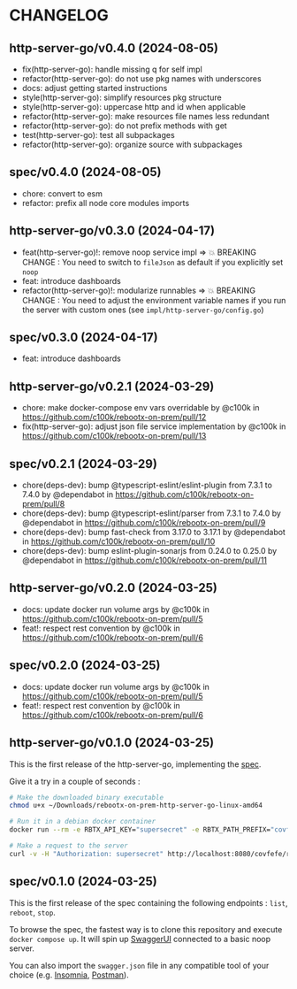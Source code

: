 # CHANGELOG

## http-server-go/v0.4.0 (2024-08-05)

* fix(http-server-go): handle missing q for self impl
* refactor(http-server-go): do not use pkg names with underscores
* docs: adjust getting started instructions
* style(http-server-go): simplify resources pkg structure
* style(http-server-go): uppercase http and id when applicable
* refactor(http-server-go): make resources file names less redundant
* refactor(http-server-go): do not prefix methods with get
* test(http-server-go): test all subpackages
* refactor(http-server-go): organize source with subpackages

## spec/v0.4.0 (2024-08-05)

* chore: convert to esm
* refactor: prefix all node core modules imports

## http-server-go/v0.3.0 (2024-04-17)

* feat(http-server-go)!: remove noop service impl => 💥 BREAKING CHANGE : You need to switch to `fileJson` as default if you explicitly set `noop`
* feat: introduce dashboards
* refactor(http-server-go)!: modularize runnables => 💥 BREAKING CHANGE : You need to adjust the environment variable names if you run the server with custom ones (see `impl/http-server-go/config.go`)

## spec/v0.3.0 (2024-04-17)

* feat: introduce dashboards

## http-server-go/v0.2.1 (2024-03-29)

* chore: make docker-compose env vars overridable by @c100k in https://github.com/c100k/rebootx-on-prem/pull/12
* fix(http-server-go): adjust json file service implementation by @c100k in https://github.com/c100k/rebootx-on-prem/pull/13

## spec/v0.2.1 (2024-03-29)

* chore(deps-dev): bump @typescript-eslint/eslint-plugin from 7.3.1 to 7.4.0 by @dependabot in https://github.com/c100k/rebootx-on-prem/pull/8
* chore(deps-dev): bump @typescript-eslint/parser from 7.3.1 to 7.4.0 by @dependabot in https://github.com/c100k/rebootx-on-prem/pull/9
* chore(deps-dev): bump fast-check from 3.17.0 to 3.17.1 by @dependabot in https://github.com/c100k/rebootx-on-prem/pull/10
* chore(deps-dev): bump eslint-plugin-sonarjs from 0.24.0 to 0.25.0 by @dependabot in https://github.com/c100k/rebootx-on-prem/pull/11

## http-server-go/v0.2.0 (2024-03-25)

* docs: update docker run volume args by @c100k in https://github.com/c100k/rebootx-on-prem/pull/5
* feat!: respect rest convention by @c100k in https://github.com/c100k/rebootx-on-prem/pull/6

## spec/v0.2.0 (2024-03-25)

* docs: update docker run volume args by @c100k in https://github.com/c100k/rebootx-on-prem/pull/5
* feat!: respect rest convention by @c100k in https://github.com/c100k/rebootx-on-prem/pull/6

## http-server-go/v0.1.0 (2024-03-25)

This is the first release of the http-server-go, implementing the [spec](https://github.com/c100k/rebootx-on-prem/releases/tag/spec%2Fv0.1.0).

Give it a try in a couple of seconds :

```sh
# Make the downloaded binary executable
chmod u+x ~/Downloads/rebootx-on-prem-http-server-go-linux-amd64

# Run it in a debian docker container
docker run --rm -e RBTX_API_KEY="supersecret" -e RBTX_PATH_PREFIX="covfefe" -p "8080:8080" -v ~/Downloads/rebootx-on-prem-http-server-go-linux-amd64:/http-server-go debian:latest /http-server-go

# Make a request to the server
curl -v -H "Authorization: supersecret" http://localhost:8080/covfefe/runnables
```

## spec/v0.1.0 (2024-03-25)

This is the first release of the spec containing the following endpoints : `list`, `reboot`, `stop`.

To browse the spec, the fastest way is to clone this repository and execute `docker compose up`. It will spin up [SwaggerUI](https://swagger.io/tools/swagger-ui) connected to a basic noop server.

You can also import the `swagger.json` file in any compatible tool of your choice (e.g. [Insomnia](https://github.com/Kong/insomnia/releases), [Postman](https://github.com/postmanlabs)).
